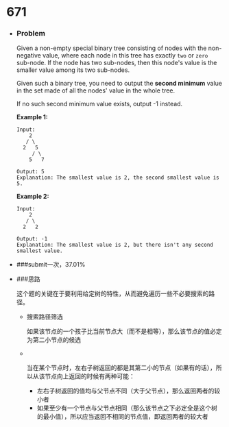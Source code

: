 # 671

* ### Problem

  Given a non-empty special binary tree consisting of nodes with the non-negative value, where each node in this tree has exactly `two` or `zero` sub-node. If the node has two sub-nodes, then this node's value is the smaller value among its two sub-nodes.

  Given such a binary tree, you need to output the **second minimum** value in the set made of all the nodes' value in the whole tree.

  If no such second minimum value exists, output -1 instead.

  **Example 1:**

  ```
  Input: 
      2
     / \
    2   5
       / \
      5   7

  Output: 5
  Explanation: The smallest value is 2, the second smallest value is 5.

  ```

  **Example 2:**

  ```
  Input: 
      2
     / \
    2   2

  Output: -1
  Explanation: The smallest value is 2, but there isn't any second smallest value.

  ```

* ###submit一次，37.01%

* ###思路

  这个题的关键在于要利用给定树的特性，从而避免遍历一些不必要搜索的路径。

  * 搜索路径筛选

    如果该节点的一个孩子比当前节点大（而不是相等），那么该节点的值必定为第二小节点的候选

  * ​

    当在某个节点时，左右子树返回的都是其第二小的节点（如果有的话），所以从该节点向上返回的时候有两种可能：

    * 左右子树返回的值均与父节点不同（大于父节点），那么返回两者的较小者
    * 如果至少有一个节点与父节点相同（那么该节点之下必定全是这个树的最小值），所以应当返回不相同的节点值，即返回两者的较大者